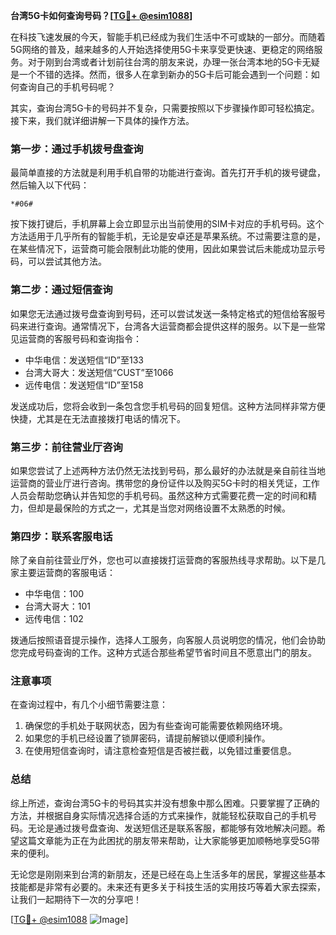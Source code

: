 **台湾5G卡如何查询号码？[[TG💪+ @esim1088](https://t.me/s/esim1088)]**

在科技飞速发展的今天，智能手机已经成为我们生活中不可或缺的一部分。而随着5G网络的普及，越来越多的人开始选择使用5G卡来享受更快速、更稳定的网络服务。对于刚到台湾或者计划前往台湾的朋友来说，办理一张台湾本地的5G卡无疑是一个不错的选择。然而，很多人在拿到新办的5G卡后可能会遇到一个问题：如何查询自己的手机号码呢？

其实，查询台湾5G卡的号码并不复杂，只需要按照以下步骤操作即可轻松搞定。接下来，我们就详细讲解一下具体的操作方法。

### **第一步：通过手机拨号盘查询**

最简单直接的方法就是利用手机自带的功能进行查询。首先打开手机的拨号键盘，然后输入以下代码：

```
*#06#
```

按下拨打键后，手机屏幕上会立即显示出当前使用的SIM卡对应的手机号码。这个方法适用于几乎所有的智能手机，无论是安卓还是苹果系统。不过需要注意的是，在某些情况下，运营商可能会限制此功能的使用，因此如果尝试后未能成功显示号码，可以尝试其他方法。

### **第二步：通过短信查询**

如果您无法通过拨号盘查询到号码，还可以尝试发送一条特定格式的短信给客服号码来进行查询。通常情况下，台湾各大运营商都会提供这样的服务。以下是一些常见运营商的客服号码和查询指令：

- 中华电信：发送短信“ID”至133
- 台湾大哥大：发送短信“CUST”至1066
- 远传电信：发送短信“ID”至158

发送成功后，您将会收到一条包含您手机号码的回复短信。这种方法同样非常方便快捷，尤其是在无法直接拨打电话的情况下。

### **第三步：前往营业厅咨询**

如果您尝试了上述两种方法仍然无法找到号码，那么最好的办法就是亲自前往当地运营商的营业厅进行咨询。携带您的身份证件以及购买5G卡时的相关凭证，工作人员会帮助您确认并告知您的手机号码。虽然这种方式需要花费一定的时间和精力，但却是最保险的方式之一，尤其是当您对网络设置不太熟悉的时候。

### **第四步：联系客服电话**

除了亲自前往营业厅外，您也可以直接拨打运营商的客服热线寻求帮助。以下是几家主要运营商的客服电话：

- 中华电信：100
- 台湾大哥大：101
- 远传电信：102

拨通后按照语音提示操作，选择人工服务，向客服人员说明您的情况，他们会协助您完成号码查询的工作。这种方式适合那些希望节省时间且不愿意出门的朋友。

### **注意事项**

在查询过程中，有几个小细节需要注意：

1. 确保您的手机处于联网状态，因为有些查询可能需要依赖网络环境。
2. 如果您的手机已经设置了锁屏密码，请提前解锁以便顺利操作。
3. 在使用短信查询时，请注意检查短信是否被拦截，以免错过重要信息。

### **总结**

综上所述，查询台湾5G卡的号码其实并没有想象中那么困难。只要掌握了正确的方法，并根据自身实际情况选择合适的方式来操作，就能轻松获取自己的手机号码。无论是通过拨号盘查询、发送短信还是联系客服，都能够有效地解决问题。希望这篇文章能为正在为此困扰的朋友带来帮助，让大家能够更加顺畅地享受5G带来的便利。

无论您是刚刚来到台湾的新朋友，还是已经在岛上生活多年的居民，掌握这些基本技能都是非常有必要的。未来还有更多关于科技生活的实用技巧等着大家去探索，让我们一起期待下一次的分享吧！

[[TG💪+ @esim1088](https://t.me/s/esim1088) ![Image](https://i.postimg.cc/4NQfJmqS/Snipaste-2025-05-13-00-14-12.png)]